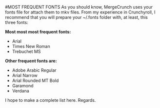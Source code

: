 #MOST FREQUENT FONTS
As you should know, MergeCrunch uses your fonts file for attach them to mkv files.
From my experience in Crunchyroll, I recommend that you will prepare your ~/.fonts folder with, at least, this three fonts:

**Most most most frequent fonts:**
- Arial
- Times New Roman
- Trebuchet MS

**Other frequent fonts are:**
- Adobe Arabic Regular
- Arial Narrow
- Arial Rounded MT Bold
- Garamond
- Verdana

I hope to make a complete list here. Regards.
